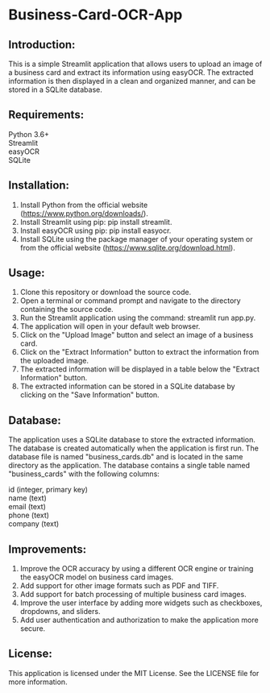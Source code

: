 # Business-Card-OCR-App
## Introduction:   
This is a simple Streamlit application that allows users to upload an image of a business card and extract its information using easyOCR. The extracted information is then displayed in a clean and organized manner, and can be stored in a SQLite database.

## Requirements:  

Python 3.6+    
Streamlit    
easyOCR   
SQLite    

## Installation:   

1. Install Python from the official website (https://www.python.org/downloads/).
2. Install Streamlit using pip: pip install streamlit.
3. Install easyOCR using pip: pip install easyocr.
4. Install SQLite using the package manager of your operating system or from the official website (https://www.sqlite.org/download.html).

## Usage:

1. Clone this repository or download the source code.
2. Open a terminal or command prompt and navigate to the directory containing the source code.
3. Run the Streamlit application using the command: streamlit run app.py.
4. The application will open in your default web browser.
5. Click on the "Upload Image" button and select an image of a business card.
6. Click on the "Extract Information" button to extract the information from the uploaded image.
7. The extracted information will be displayed in a table below the "Extract Information" button.
8. The extracted information can be stored in a SQLite database by clicking on the "Save Information" button.

## Database:
The application uses a SQLite database to store the extracted information. The database is created automatically when the application is first run. The database file is named "business_cards.db" and is located in the same directory as the application. The database contains a single table named "business_cards" with the following columns:

id (integer, primary key)   
name (text)      
email (text)   
phone (text)   
company (text)   

## Improvements:

1. Improve the OCR accuracy by using a different OCR engine or training the easyOCR model on business card images.
2. Add support for other image formats such as PDF and TIFF.
3. Add support for batch processing of multiple business card images.
4. Improve the user interface by adding more widgets such as checkboxes, dropdowns, and sliders.
5. Add user authentication and authorization to make the application more secure.

## License:
This application is licensed under the MIT License. See the LICENSE file for more information.



